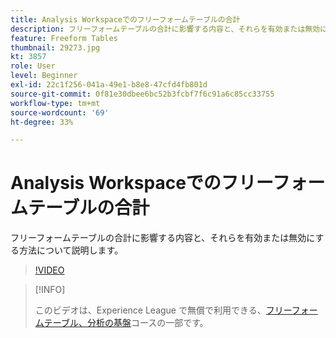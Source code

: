 ```yaml
---
title: Analysis Workspaceでのフリーフォームテーブルの合計
description: フリーフォームテーブルの合計に影響する内容と、それらを有効または無効にする方法について説明します。
feature: Freeform Tables
thumbnail: 29273.jpg
kt: 3857
role: User
level: Beginner
exl-id: 22c1f256-041a-49e1-b8e8-47cfd4fb801d
source-git-commit: 0f81e30dbee6bc52b3fcbf7f6c91a6c85cc33755
workflow-type: tm+mt
source-wordcount: '69'
ht-degree: 33%

---
```


# Analysis Workspaceでのフリーフォームテーブルの合計

フリーフォームテーブルの合計に影響する内容と、それらを有効または無効にする方法について説明します。

>[!VIDEO](https://video.tv.adobe.com/v/29273/?quality=12&learn=on)

>[!INFO]
>
> このビデオは、Experience League で無償で利用できる、[フリーフォームテーブル、分析の基盤](https://experienceleague.adobe.com/?recommended=Analytics-U-1-2020.3&amp;lang=ja)コースの一部です。
